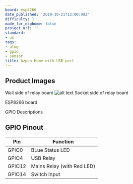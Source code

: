 ```yaml
---
board: esp8266
date_published: '2019-10-21T12:00:00Z'
difficulty: 1
made_for_esphome: false
project_url: ''
standard:
- us
tags:
- plug
- gpio
- sensor
title: Azpen Home with USB port
---
```


## Product Images

Wall side of relay board
![alt text](/WallSide.jpeg "Wall Side of Board")
Socket side of relay board

ESP8266 board

GPIO Descriptions

## GPIO Pinout

| Pin    | Function                   |
| ------ | -------------------------- |
| GPIO0  | BLue Status LED            |
| GPIO4  | USB Relay                  |
| GPIO12 | Mains Relay (with Red LED) |
| GPIO14 | Switch Input               |